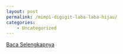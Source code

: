 ```yaml
---
layout: post
permalink: /mimpi-digigit-laba-laba-hijau/
categories:
    - Uncategorized
---
```


[Baca Selengkapnya](/07)